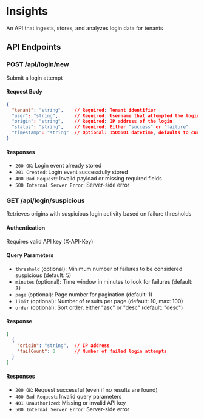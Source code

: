 # Insights
An API that ingests, stores, and analyzes login data for tenants

## API Endpoints

### POST /api/login/new
Submit a login attempt 

#### Request Body
```json
{
  "tenant": "string",    // Required: Tenant identifier
  "user": "string",      // Required: Username that attempted the login
  "origin": "string",    // Required: IP address of the login
  "status": "string",    // Required: Either "success" or "failure"
  "timestamp": "string"  // Optional: ISO8601 datetime, defaults to current time
}
```

#### Responses
- `200 OK`: Login event already stored
- `201 Created`: Login event successfully stored
- `400 Bad Request`: Invalid payload or missing required fields
- `500 Internal Server Error`: Server-side error

### GET /api/login/suspicious
Retrieves origins with suspicious login activity based on failure thresholds

#### Authentication
Requires valid API key (X-API-Key)

#### Query Parameters
- `threshold` (optional): Minimum number of failures to be considered suspicious (default: 5)
- `minutes` (optional): Time window in minutes to look for failures (default: 3)
- `page` (optional): Page number for pagination (default: 1)
- `limit` (optional): Number of results per page (default: 10, max: 100)
- `order` (optional): Sort order, either "asc" or "desc" (default: "desc")

#### Response
```json
[
  {
    "origin": "string",  // IP address 
    "failCount": 0       // Number of failed login attempts
  }
]
```

#### Responses
- `200 OK`: Request successful (even if no results are found)
- `400 Bad Request`: Invalid query parameters
- `401 Unauthorized`: Missing or invalid API key
- `500 Internal Server Error`: Server-side error